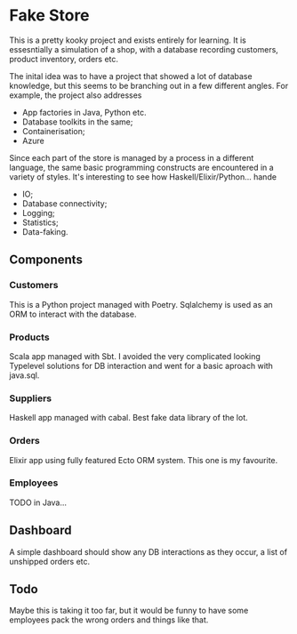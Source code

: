 # Fake Store


This is a pretty kooky project and exists entirely for learning.
It is essesntially a simulation of a shop, with a database recording
customers, product inventory, orders etc. 

The inital idea was to have a project that showed a lot of database
knowledge, but this seems to be branching out in a few different angles.
For example, the project also addresses
- App factories in Java, Python etc.
- Database toolkits in the same;
- Containerisation;
- Azure

Since each part of the store is managed by a process in a different language, 
the same basic programming constructs are encountered in a variety of styles. 
It's interesting to see how Haskell/Elixir/Python... hande 
- IO;
- Database connectivity;
- Logging;
- Statistics;
- Data-faking.

## Components

### Customers
This is a Python project managed with Poetry. Sqlalchemy is used as an ORM to 
interact with the database.

### Products
Scala app managed with Sbt. I avoided the very complicated looking 
Typelevel solutions for DB interaction and went for a basic aproach with java.sql.

### Suppliers
Haskell app managed with cabal. Best fake data library of the lot.

### Orders
Elixir app using fully featured Ecto ORM system. This one is my favourite.


### Employees
TODO in Java...


## Dashboard

A simple dashboard should show any DB interactions as they occur, a list of unshipped 
orders etc.


## Todo
Maybe this is taking it too far, but it would be funny to have some employees pack the wrong
orders and things like that.


